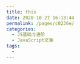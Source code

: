 ```yaml
---
title: this
date: 2020-10-27 16:13:44
permalink: /pages/c0236e/
categories:
  - JS基础与进阶
  - JavaScript文章
tags:
  - 
---
```

